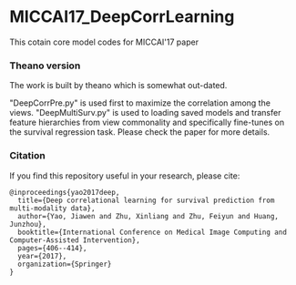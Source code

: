# MICCAI17_DeepCorrLearning
This cotain core model codes for MICCAI'17 paper

### Theano version
The work is built by theano which is somewhat out-dated. 

"DeepCorrPre.py" is used first to maximize the correlation among the views. "DeepMultiSurv.py" is used to loading saved models and transfer feature hierarchies from view commonality and specifically fine-tunes on the survival regression task. Please check the paper for more details.

### Citation
If you find this repository useful in your research, please cite:
```
@inproceedings{yao2017deep,
  title={Deep correlational learning for survival prediction from multi-modality data},
  author={Yao, Jiawen and Zhu, Xinliang and Zhu, Feiyun and Huang, Junzhou},
  booktitle={International Conference on Medical Image Computing and Computer-Assisted Intervention},
  pages={406--414},
  year={2017},
  organization={Springer}
}
